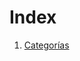 <!-- TITLE: Index -->
<!-- SUBTITLE: Tabla de contenido -->

# Index
1. <a href="http://localhost/categorias">Categorías</a>